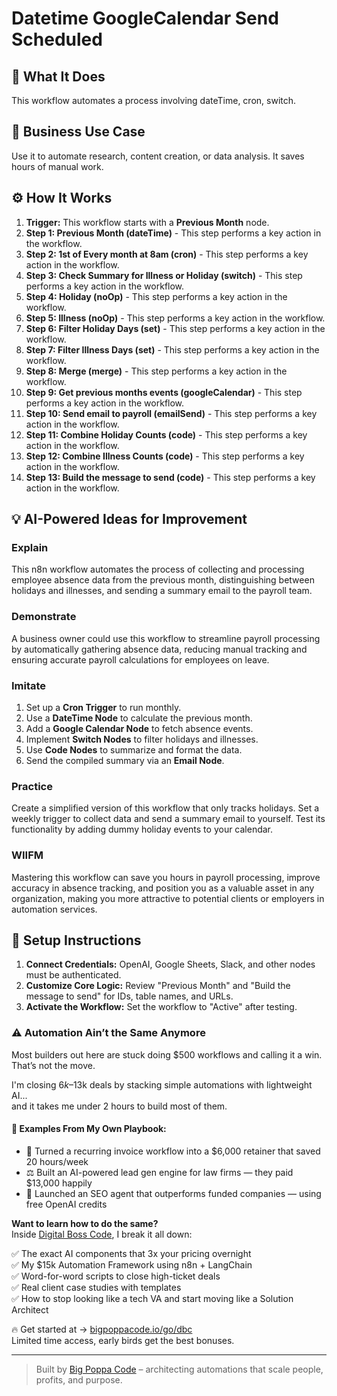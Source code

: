 # Datetime GoogleCalendar Send Scheduled

## 🚀 What It Does
This workflow automates a process involving dateTime, cron, switch.

## 💼 Business Use Case
Use it to automate research, content creation, or data analysis. It saves hours of manual work.

## ⚙️ How It Works
1.  **Trigger:** This workflow starts with a **Previous Month** node.
2. **Step 1: Previous Month (dateTime)** - This step performs a key action in the workflow.
3. **Step 2: 1st of Every month at 8am (cron)** - This step performs a key action in the workflow.
4. **Step 3: Check Summary for Illness or Holiday (switch)** - This step performs a key action in the workflow.
5. **Step 4: Holiday (noOp)** - This step performs a key action in the workflow.
6. **Step 5: Illness (noOp)** - This step performs a key action in the workflow.
7. **Step 6: Filter Holiday Days (set)** - This step performs a key action in the workflow.
8. **Step 7: Filter Illness Days (set)** - This step performs a key action in the workflow.
9. **Step 8: Merge (merge)** - This step performs a key action in the workflow.
10. **Step 9: Get previous months events (googleCalendar)** - This step performs a key action in the workflow.
11. **Step 10: Send email to payroll (emailSend)** - This step performs a key action in the workflow.
12. **Step 11: Combine Holiday Counts (code)** - This step performs a key action in the workflow.
13. **Step 12: Combine Illness Counts (code)** - This step performs a key action in the workflow.
14. **Step 13: Build the message to send (code)** - This step performs a key action in the workflow.

## 💡 AI-Powered Ideas for Improvement
### Explain
This n8n workflow automates the process of collecting and processing employee absence data from the previous month, distinguishing between holidays and illnesses, and sending a summary email to the payroll team.

### Demonstrate
A business owner could use this workflow to streamline payroll processing by automatically gathering absence data, reducing manual tracking and ensuring accurate payroll calculations for employees on leave.

### Imitate
1. Set up a **Cron Trigger** to run monthly.
2. Use a **DateTime Node** to calculate the previous month.
3. Add a **Google Calendar Node** to fetch absence events.
4. Implement **Switch Nodes** to filter holidays and illnesses.
5. Use **Code Nodes** to summarize and format the data.
6. Send the compiled summary via an **Email Node**.

### Practice
Create a simplified version of this workflow that only tracks holidays. Set a weekly trigger to collect data and send a summary email to yourself. Test its functionality by adding dummy holiday events to your calendar.

### WIIFM
Mastering this workflow can save you hours in payroll processing, improve accuracy in absence tracking, and position you as a valuable asset in any organization, making you more attractive to potential clients or employers in automation services.

## 🔧 Setup Instructions
1. **Connect Credentials:** OpenAI, Google Sheets, Slack, and other nodes must be authenticated.
2. **Customize Core Logic:** Review "Previous Month" and "Build the message to send" for IDs, table names, and URLs.
3. **Activate the Workflow:** Set the workflow to "Active" after testing.

### ⚠️ Automation Ain’t the Same Anymore

Most builders out here are stuck doing $500 workflows and calling it a win.  
That’s not the move.  

I'm closing $6k–$13k deals by stacking simple automations with lightweight AI...  
and it takes me under 2 hours to build most of them.

#### 🧠 Examples From My Own Playbook:
- 🔁 Turned a recurring invoice workflow into a $6,000 retainer that saved 20 hours/week  
- ⚖️ Built an AI-powered lead gen engine for law firms — they paid $13,000 happily  
- 🚀 Launched an SEO agent that outperforms funded companies — using free OpenAI credits  

**Want to learn how to do the same?**  
Inside [Digital Boss Code](https://bigpoppacode.io/go/dbc), I break it all down:

✅ The exact AI components that 3x your pricing overnight  
✅ My $15k Automation Framework using n8n + LangChain  
✅ Word-for-word scripts to close high-ticket deals  
✅ Real client case studies with templates  
✅ How to stop looking like a tech VA and start moving like a Solution Architect  

🔥 Get started at → [bigpoppacode.io/go/dbc](https://bigpoppacode.io/go/dbc)  
Limited time access, early birds get the best bonuses.

---
> Built by [Big Poppa Code](https://bigpoppacode.io) – architecting automations that scale people, profits, and purpose.
